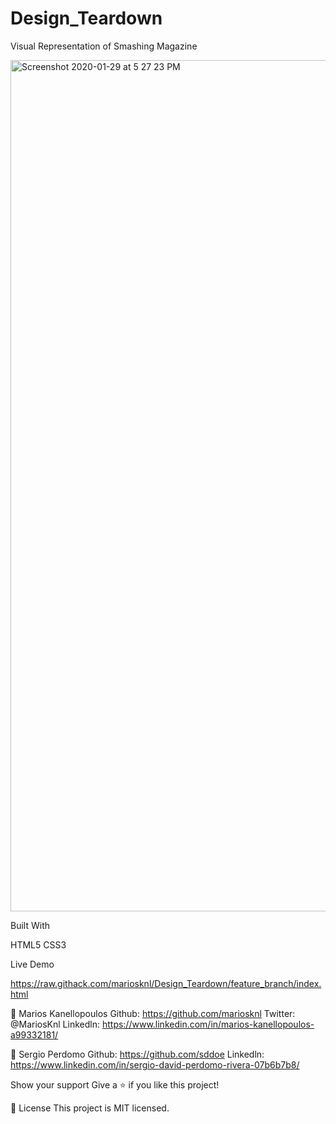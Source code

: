 # Design_Teardown

Visual Representation of Smashing Magazine

<img width="1362" alt="Screenshot 2020-01-29 at 5 27 23 PM" src="https://user-images.githubusercontent.com/50610396/73370267-a0f64380-42bc-11ea-914d-3fa74e76b0c4.png">

Built With

HTML5
CSS3

Live Demo

https://raw.githack.com/mariosknl/Design_Teardown/feature_branch/index.html

👤 Marios Kanellopoulos
Github: https://github.com/mariosknl
Twitter: @MariosKnl
Linkedln: https://www.linkedin.com/in/marios-kanellopoulos-a99332181/

👤 Sergio Perdomo
Github: https://github.com/sddoe
Linkedln: https://www.linkedin.com/in/sergio-david-perdomo-rivera-07b6b7b8/

Show your support
Give a ⭐️ if you like this project!

📝 License
This project is MIT licensed.
